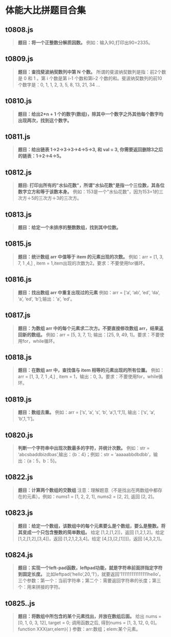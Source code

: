 # 体能大比拼题目合集
## t0808.js
> **题目：将一个正整数分解质因数。**
> 例如：输入90,打印出90=2335。
## t0809.js
> **题目：查找斐波纳契数列中第 N 个数。**
> 所谓的斐波纳契数列是指：前2个数是 0 和 1 。第 i 个数是第 i-1 个数和第i-2 个数的和。斐波纳契数列的前10个数字是：0, 1, 1, 2, 3, 5, 8, 13, 21, 34 …
## t0810.js
> **题目：给出2*n + 1 个的数字(数组)，除其中一个数字之外其他每个数字均出现两次，找到这个数字。**
## t0811.js
> **题目：给出链表 1->2->3->3->4->5->3, 和 val = 3, 你需要返回删除3之后的链表：1->2->4->5。**
## t0812.js
> **题目: 打印出所有的"水仙花数"，所谓"水仙花数"是指一个三位数，其各位数字立方和等于该数本身。** 例如：153是一个"水仙花数"，因为153=1的三次方＋5的三次方＋3的三次方。
## t0813.js
> **题目：给定一个未排序的整数数组，找到其中位数。**
## t0815.js
> **题目：统计数组 arr 中值等于 item 的元素出现的次数。** 例如：arr = [1, 3, 7, 1 ,4,] , item = 1,item出现的次数为2。要求：不要使用for循环。
## t0816.js
> **题目：找出数组 arr 中重复出现过的元素** 例如：arr = [‘a’, ‘ab’, ‘ed’, ‘da’, ‘a’, ‘ed’, ‘b’];输出：‘a’, ‘ed’。
## t0817.js
> **题目：为数组 arr 中的每个元素求二次方。不要直接修改数组 arr，结果返回新的数组。** 例如：arr = [5, 3, 7, 1]; 输出：[25, 9, 49, 1]。要求：不要使用for，while循环。
## t0818.js
> **题目：在数组 arr 中，查找值与 item 相等的元素出现的所有位置。** 例如：arr = [1, 3, 7, 1 ,4,] , item = 1，输出：0, 3。要求：不要使用for，while循环。
## t0819.js
> **题目：数组去重。** 例如：arr = [‘s’, ‘a’, ‘s’, ‘b’, ‘a’,1,‘1’,1], 输出：[‘s’, ‘a’, ‘b’,1,‘1’]。
## t0820.js
> **判断一个字符串中出现次数最多的字符，并统计次数。** 例如：str = ‘abcsbaddbizdbas’,输出：{b：4}；例如：str = ‘aaaaabbdbdbb’，输出：{a：5，b：5}。
## t0822.js
> **题目：计算两个数组的交数组** 注意：理解题意（不是找出在两数组中都存在的元素）。例如：nums1 = [1, 2, 2, 1], nums2 = [2, 2], 返回 [2, 2]。
## t0823.js
> **题目：给定一个数组，该数组中的每个元素要么是个数组，要么是整数。将其变成一个只包含整数的简单数组。** 给定 [1,2,[1,2]]，返回 [1,2,1,2]。给定 [1,2,[1,2],[3,4]]，返回 [1,2,1,2,3,4]。给定 [4,[3,[2,[1]]]]，返回 [4,3,2,1]。
## t0824.js
> **题目：实现一个left-pad函数，leftpad功能，就是字符串前面拼指定字符到固定长度。** 比如leftpad(‘hello’,20,‘1’)，就要返回’111111111111111hello’。三个参数：第一个：当前字符串；第二个：需要返回字符串的长度；第三个：用来拼接的字符。
## t0825..js
> **题目：将数组中所包含的某个元素找出，并放在数组后面。** 给出 nums = [0, 1, 0, 3, 12], target = 0; 调用函数之后, 得到nums = [1, 3, 12, 0, 0]。function XXX(arr,elem){ }  参数：arr:数组；elem:某个元素。
